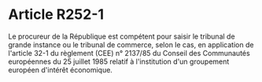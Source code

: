 # Article R252-1

Le procureur de la République est compétent pour saisir le tribunal de grande instance ou le tribunal de commerce, selon le cas, en application de l'article 32-1 du règlement (CEE) n° 2137/85 du Conseil des Communautés européennes du 25 juillet 1985 relatif à l'institution d'un groupement européen d'intérêt économique.